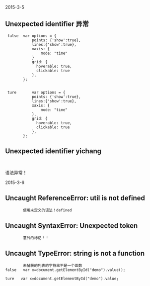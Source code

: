 2015-3-5
## Unexpected identifier 异常
```
 false  var options = {
            points: {'show':true},
            lines:{'show':true},
            xaxis: {
                mode: "time"
            }
            grid: {
              hoverable: true,
              clickable: true
            },
        };


 ture       var options = {
            points: {'show':true},
            lines:{'show':true},
            xaxis: {
                mode: "time"
            },
            grid: {
              hoverable: true,
              clickable: true
            },
        };
 ```
 ## Unexpected identifier yichang
```
       
 ```
语法异常！

2015-3-6
## Uncaught ReferenceError: util is not defined

```
		使用未定义的语法！defined
```

##  Uncaught SyntaxError: Unexpected token 
```
        意外的标记！！
```

## Uncaught TypeError: string is not a function
```
        未捕获的列表的字符串不是一个函数
false   var x=document.getElementById("demo").value();

ture   var x=document.getElementById("demo").value;
        
```